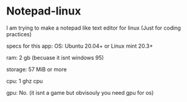 # Notepad-linux
I am trying to make a notepad like text editor for linux (Just for coding practices)


specs for this app:
OS: Ubuntu 20.04+ or Linux mint 20.3+

ram: 2 gb (becuase it isnt windows 95)

storage: 57 MiB or more

cpu: 1 ghz cpu

gpu: No. (it isnt a game but obvisouly you need gpu for os)
